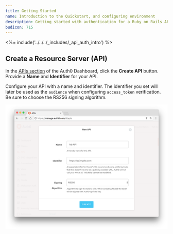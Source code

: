 ```yaml
---
title: Getting Started
name: Introduction to the Quickstart, and configuring environment
description: Getting started with authentication for a Ruby on Rails API
budicon: 715
---
```


<%= include('../../../_includes/_api_auth_intro') %>

## Create a Resource Server (API)

In the [APIs section](${manage_url}/#/apis) of the Auth0 Dashboard, click the **Create API** button. Provide a **Name** and **Identifier** for your API.

Configure your API with a name and identifier. The identifier you set will later be used as the `audience` when configuring `access_token` verification. Be sure to choose the RS256 signing algorithm.

![Create API](/media/articles/api-auth/create-api.png)